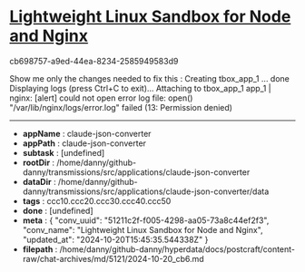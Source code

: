 # [Lightweight Linux Sandbox for Node and Nginx](https://claude.ai/chat/51211c2f-f005-4298-aa05-73a8c44ef2f3)

cb698757-a9ed-44ea-8234-2585949583d9

Show me only the changes needed to fix this :
Creating tbox_app_1 ... done
Displaying logs (press Ctrl+C to exit)...
Attaching to tbox_app_1
app_1  | nginx: [alert] could not open error log file: open() "/var/lib/nginx/logs/error.log" failed (13: Permission denied)

---

* **appName** : claude-json-converter
* **appPath** : claude-json-converter
* **subtask** : [undefined]
* **rootDir** : /home/danny/github-danny/transmissions/src/applications/claude-json-converter
* **dataDir** : /home/danny/github-danny/transmissions/src/applications/claude-json-converter/data
* **tags** : ccc10.ccc20.ccc30.ccc40.ccc50
* **done** : [undefined]
* **meta** : {
  "conv_uuid": "51211c2f-f005-4298-aa05-73a8c44ef2f3",
  "conv_name": "Lightweight Linux Sandbox for Node and Nginx",
  "updated_at": "2024-10-20T15:45:35.544338Z"
}
* **filepath** : /home/danny/github-danny/hyperdata/docs/postcraft/content-raw/chat-archives/md/5121/2024-10-20_cb6.md